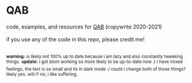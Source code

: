 # QAB
code, examples, and resources for <a href=https://archiveofourown.org/series/2429515>QAB</a> (copywrite 2020-2021)
<br/><br/>
if you use any of the code in this repo, please credit me!
<br/><br/>

<sup>**warning:** is likely not 100% up to date because i am lazy and also constantly tweaking things.</sup>
<sup>**update:** i got atom working so more likely to be up-to-date now :) i have mixed feelings, the text is so small and its in dark mode :/ could i change both of those things? likely yes. will i? no, i like suffering.
